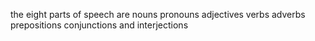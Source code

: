 the eight parts of speech are nouns pronouns adjectives verbs adverbs prepositions conjunctions and interjections
